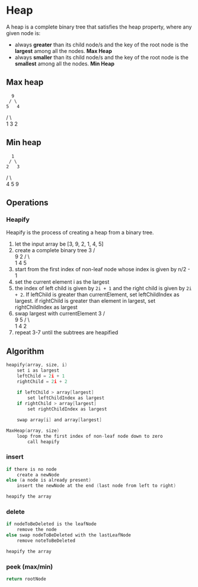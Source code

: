 # Heap

A heap is a complete binary tree that satisfies the heap property, where any given node is:
* always **greater** than its child node/s and the key of the root node is the **largest** among all the nodes. **Max Heap**
* always **smaller** than its child node/s and the key of the root node is the **smallest** among all the nodes. **Min Heap**

## Max heap
      9
     / \
    5   4
   / \   \
  1   3   2

## Min heap
      1
     / \
    2   3
   / \   \
  4   5   9

## Operations

### Heapify
Heapify is the process of creating a heap from a binary tree.

1. let the input array be [3, 9, 2, 1, 4, 5]
2. create a complete binary tree
          3
         / \
        9   2
       / \   \
      1   4   5
3. start from the first index of non-leaf node whose index is given by n/2 - 1
4. set the current element i as the largest
5. the index of left child is given by `2i + 1` and the right child is given by `2i + 2`. If leftChild is greater than currentElement, set leftChildIndex as largest. if rightChild is greater than element in largest, set rightChildIndex as largest
6. swap largest with currentElement
          3
         / \
        9   5
       / \   \
      1   4   2
7. repeat 3-7 until the subtrees are heapified

## Algorithm
```c
heapify(array, size, i)
    set i as largest
    leftChild = 2i + 1
    rightChild = 2i + 2
    
    if leftChild > array[largest]
        set leftChildIndex as largest
    if rightChild > array[largest]
        set rightChildIndex as largest

    swap array[i] and array[largest]

MaxHeap(array, size)
    loop from the first index of non-leaf node down to zero
        call heapify
```

### insert
```c
if there is no node
    create a newNode
else (a node is already present)
    insert the newNode at the end (last node from left to right)

heapify the array
```

### delete
```c
if nodeToBeDeleted is the leafNode
    remove the node
else swap nodeToBeDeleted with the lastLeafNode
    remove noteToBeDeleted

heapify the array
```

### peek (max/min)
```c
return rootNode
```
